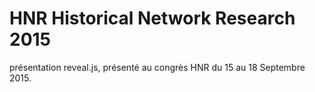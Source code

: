 # HNR Historical Network Research 2015
présentation reveal.js, présenté au congrès HNR du 15 au 18 Septembre 2015.
